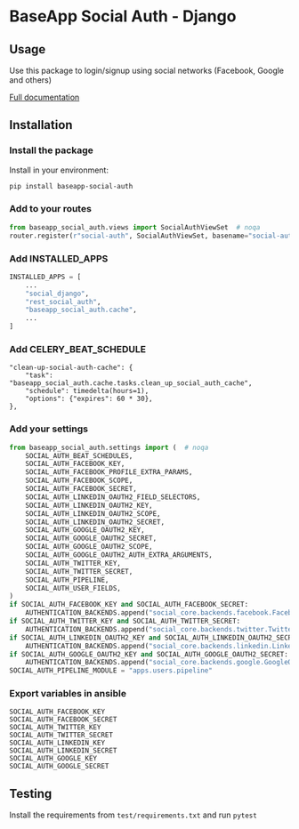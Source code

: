 # BaseApp Social Auth - Django

## Usage

Use this package to login/signup using social networks (Facebook, Google and others)

[Full documentation](https://github.com/st4lk/django-rest-social-auth#oauth-10a-workflow-with-rest-social-auth)

## Installation

### Install the package

Install in your environment:

```bash
pip install baseapp-social-auth
```

### Add to your routes

```python
from baseapp_social_auth.views import SocialAuthViewSet  # noqa
router.register(r"social-auth", SocialAuthViewSet, basename="social-auth")
```

### Add INSTALLED_APPS

```python
INSTALLED_APPS = [
    ...
    "social_django",
    "rest_social_auth",
    "baseapp_social_auth.cache",
    ...
]
```

### Add CELERY_BEAT_SCHEDULE

```
"clean-up-social-auth-cache": {
    "task": "baseapp_social_auth.cache.tasks.clean_up_social_auth_cache",
    "schedule": timedelta(hours=1),
    "options": {"expires": 60 * 30},
},
```

### Add your settings

```python
from baseapp_social_auth.settings import (  # noqa
    SOCIAL_AUTH_BEAT_SCHEDULES,
    SOCIAL_AUTH_FACEBOOK_KEY,
    SOCIAL_AUTH_FACEBOOK_PROFILE_EXTRA_PARAMS,
    SOCIAL_AUTH_FACEBOOK_SCOPE,
    SOCIAL_AUTH_FACEBOOK_SECRET,
    SOCIAL_AUTH_LINKEDIN_OAUTH2_FIELD_SELECTORS,
    SOCIAL_AUTH_LINKEDIN_OAUTH2_KEY,
    SOCIAL_AUTH_LINKEDIN_OAUTH2_SCOPE,
    SOCIAL_AUTH_LINKEDIN_OAUTH2_SECRET,
    SOCIAL_AUTH_GOOGLE_OAUTH2_KEY,
    SOCIAL_AUTH_GOOGLE_OAUTH2_SECRET,
    SOCIAL_AUTH_GOOGLE_OAUTH2_SCOPE,
    SOCIAL_AUTH_GOOGLE_OAUTH2_AUTH_EXTRA_ARGUMENTS,
    SOCIAL_AUTH_TWITTER_KEY,
    SOCIAL_AUTH_TWITTER_SECRET,
    SOCIAL_AUTH_PIPELINE,
    SOCIAL_AUTH_USER_FIELDS,
)
if SOCIAL_AUTH_FACEBOOK_KEY and SOCIAL_AUTH_FACEBOOK_SECRET:
    AUTHENTICATION_BACKENDS.append("social_core.backends.facebook.FacebookOAuth2")
if SOCIAL_AUTH_TWITTER_KEY and SOCIAL_AUTH_TWITTER_SECRET:
    AUTHENTICATION_BACKENDS.append("social_core.backends.twitter.TwitterOAuth")
if SOCIAL_AUTH_LINKEDIN_OAUTH2_KEY and SOCIAL_AUTH_LINKEDIN_OAUTH2_SECRET:
    AUTHENTICATION_BACKENDS.append("social_core.backends.linkedin.LinkedinOAuth2")\
if SOCIAL_AUTH_GOOGLE_OAUTH2_KEY and SOCIAL_AUTH_GOOGLE_OAUTH2_SECRET:
    AUTHENTICATION_BACKENDS.append("social_core.backends.google.GoogleOAuth2")\
SOCIAL_AUTH_PIPELINE_MODULE = "apps.users.pipeline"
```

### Export variables in ansible

```
SOCIAL_AUTH_FACEBOOK_KEY
SOCIAL_AUTH_FACEBOOK_SECRET
SOCIAL_AUTH_TWITTER_KEY
SOCIAL_AUTH_TWITTER_SECRET
SOCIAL_AUTH_LINKEDIN_KEY
SOCIAL_AUTH_LINKEDIN_SECRET
SOCIAL_AUTH_GOOGLE_KEY
SOCIAL_AUTH_GOOGLE_SECRET
```

## Testing

Install the requirements from `test/requirements.txt` and run `pytest`
